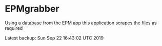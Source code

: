 # EPMgrabber
Using a database from the EPM app this application scrapes the files as required


Latest backup: Sun Sep 22 16:43:02 UTC 2019
